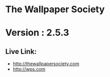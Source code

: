 # The Wallpaper Society

# Version : 2.5.3

## Live Link:

- http://thewallpapersociety.com
- http://wps.com
